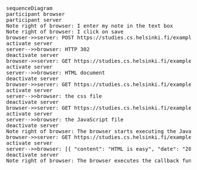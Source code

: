 <pre>
sequenceDiagram
participant browser
participant server
Note right of browser: I enter my note in the text box
Note right of browser: I click on save
browser->>server: POST https://studies.cs.helsinki.fi/exampleapp/new_note
activate server
server-->>browser: HTTP 302
deactivate server
browser->>server: GET https://studies.cs.helsinki.fi/exampleapp/notes
activate server
server-->>browser: HTML document
deactivate server
browser->>server: GET https://studies.cs.helsinki.fi/exampleapp/main.css
activate server
server-->>browser: the css file
deactivate server
browser->>server: GET https://studies.cs.helsinki.fi/exampleapp/main.js
activate server
server-->>browser: the JavaScript file
deactivate server
Note right of browser: The browser starts executing the JavaScript code that fetches the JSON from the server
browser->>server: GET https://studies.cs.helsinki.fi/exampleapp/data.json
activate server
server-->>browser: [{ "content": "HTML is easy", "date": "2023-1-1" }, ... ]
deactivate server
Note right of browser: The browser executes the callback function that renders the notes

</pre>
